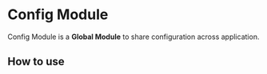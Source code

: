 # Config Module

Config Module is a **Global Module** to share configuration across application.

## How to use
